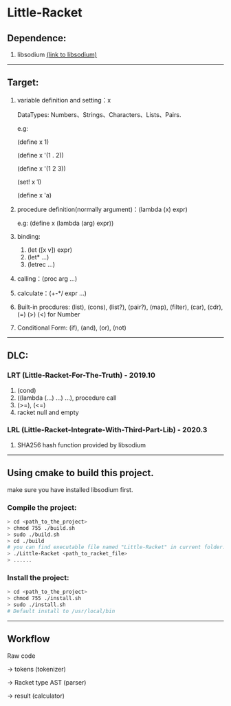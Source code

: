 # Little-Racket
## Dependence: ##
1. libsodium [(link to libsodium)](https://github.com/jedisct1/libsodium)

---

## Target: ##

1. variable definition and setting：x
  
    DataTypes: Numbers、Strings、Characters、Lists、Pairs.

    e.g:

    (define x 1)

    (define x '(1 . 2))

    (define x '(1 2 3))

    (set! x 1)

    (define x 'a)

2. procedure definition(normally argument)：(lambda (x) expr)

    e.g: (define x (lambda (arg) expr))
3. binding:
   1. (let ([x v]) expr)
   2. (let* ...)
   3. (letrec ...)
4. calling：(proc arg ...)
5. calculate：(+-*/ expr ...)
6. Built-in procdures: (list), (cons), (list?), (pair?), (map), (filter), (car), (cdr), (=) (>) (<) for Number
7. Conditional Form: (if), (and), (or), (not)

---

## DLC: ##

### LRT (Little-Racket-For-The-Truth) - 2019.10 ###

1. (cond) 
2. ((lambda (...) ...) ...), procedure call
3. (>=), (<=)
4. racket null and empty

### LRL (Little-Racket-Integrate-With-Third-Part-Lib) - 2020.3 ###

1. SHA256 hash function provided by libsodium

---

## Using cmake to build this project. ##

make sure you have installed libsodium first.

### Compile the project: ###
```bash
> cd <path_to_the_project>
> chmod 755 ./build.sh 
> sudo ./build.sh
> cd ./build
# you can find executable file named "Little-Racket" in current folder.
> ./Little-Racket <path_to_racket_file>
> ......
```
### Install the project: ###
```bash
> cd <path_to_the_project>
> chmod 755 ./install.sh
> sudo ./install.sh
# Default install to /usr/local/bin
```

---

## Workflow ##

Raw code

-> tokens (tokenizer)

-> Racket type AST (parser)

-> result (calculator)